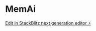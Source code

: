# MemAi

[Edit in StackBlitz next generation editor ⚡️](https://stackblitz.com/~/github.com/POIbakri/MemAi)
